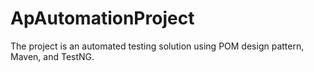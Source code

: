 # ApAutomationProject
The project is an automated testing solution using POM design pattern, Maven, and TestNG.
